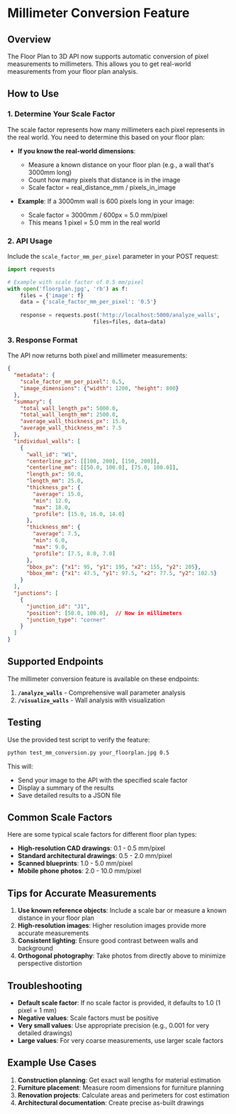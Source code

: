 # Millimeter Conversion Feature

## Overview

The Floor Plan to 3D API now supports automatic conversion of pixel measurements to millimeters. This allows you to get real-world measurements from your floor plan analysis.

## How to Use

### 1. Determine Your Scale Factor

The scale factor represents how many millimeters each pixel represents in the real world. You need to determine this based on your floor plan:

- **If you know the real-world dimensions**: 
  - Measure a known distance on your floor plan (e.g., a wall that's 3000mm long)
  - Count how many pixels that distance is in the image
  - Scale factor = real_distance_mm / pixels_in_image

- **Example**: If a 3000mm wall is 600 pixels long in your image:
  - Scale factor = 3000mm / 600px = 5.0 mm/pixel
  - This means 1 pixel = 5.0 mm in the real world

### 2. API Usage

Include the `scale_factor_mm_per_pixel` parameter in your POST request:

```python
import requests

# Example with scale factor of 0.5 mm/pixel
with open('floorplan.jpg', 'rb') as f:
    files = {'image': f}
    data = {'scale_factor_mm_per_pixel': '0.5'}
    
    response = requests.post('http://localhost:5000/analyze_walls', 
                           files=files, data=data)
```

### 3. Response Format

The API now returns both pixel and millimeter measurements:

```json
{
  "metadata": {
    "scale_factor_mm_per_pixel": 0.5,
    "image_dimensions": {"width": 1200, "height": 800}
  },
  "summary": {
    "total_wall_length_px": 5000.0,
    "total_wall_length_mm": 2500.0,
    "average_wall_thickness_px": 15.0,
    "average_wall_thickness_mm": 7.5
  },
  "individual_walls": [
    {
      "wall_id": "W1",
      "centerline_px": [[100, 200], [150, 200]],
      "centerline_mm": [[50.0, 100.0], [75.0, 100.0]],
      "length_px": 50.0,
      "length_mm": 25.0,
      "thickness_px": {
        "average": 15.0,
        "min": 12.0,
        "max": 18.0,
        "profile": [15.0, 16.0, 14.0]
      },
      "thickness_mm": {
        "average": 7.5,
        "min": 6.0,
        "max": 9.0,
        "profile": [7.5, 8.0, 7.0]
      },
      "bbox_px": {"x1": 95, "y1": 195, "x2": 155, "y2": 205},
      "bbox_mm": {"x1": 47.5, "y1": 97.5, "x2": 77.5, "y2": 102.5}
    }
  ],
  "junctions": [
    {
      "junction_id": "J1",
      "position": [50.0, 100.0],  // Now in millimeters
      "junction_type": "corner"
    }
  ]
}
```

## Supported Endpoints

The millimeter conversion feature is available on these endpoints:

1. **`/analyze_walls`** - Comprehensive wall parameter analysis
2. **`/visualize_walls`** - Wall analysis with visualization

## Testing

Use the provided test script to verify the feature:

```bash
python test_mm_conversion.py your_floorplan.jpg 0.5
```

This will:
- Send your image to the API with the specified scale factor
- Display a summary of the results
- Save detailed results to a JSON file

## Common Scale Factors

Here are some typical scale factors for different floor plan types:

- **High-resolution CAD drawings**: 0.1 - 0.5 mm/pixel
- **Standard architectural drawings**: 0.5 - 2.0 mm/pixel
- **Scanned blueprints**: 1.0 - 5.0 mm/pixel
- **Mobile phone photos**: 2.0 - 10.0 mm/pixel

## Tips for Accurate Measurements

1. **Use known reference objects**: Include a scale bar or measure a known distance in your floor plan
2. **High-resolution images**: Higher resolution images provide more accurate measurements
3. **Consistent lighting**: Ensure good contrast between walls and background
4. **Orthogonal photography**: Take photos from directly above to minimize perspective distortion

## Troubleshooting

- **Default scale factor**: If no scale factor is provided, it defaults to 1.0 (1 pixel = 1 mm)
- **Negative values**: Scale factors must be positive
- **Very small values**: Use appropriate precision (e.g., 0.001 for very detailed drawings)
- **Large values**: For very coarse measurements, use larger scale factors

## Example Use Cases

1. **Construction planning**: Get exact wall lengths for material estimation
2. **Furniture placement**: Measure room dimensions for furniture planning
3. **Renovation projects**: Calculate areas and perimeters for cost estimation
4. **Architectural documentation**: Create precise as-built drawings 